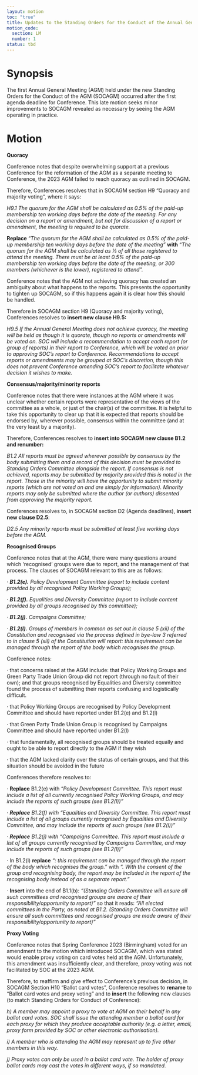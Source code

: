 ```yaml
---
layout: motion
toc: "true"
title: Updates to the Standing Orders for the Conduct of the Annual General Meeting
motion_code:
  section: LM
  number: 1
status: tbd
---
```

# S﻿ynopsis

The first Annual General Meeting (AGM) held under the new Standing Orders for the Conduct of the AGM (SOCAGM) occurred after the first agenda deadline for Conference. This late motion seeks minor improvements to SOCAGM revealed as necessary by seeing the AGM operating in practice.

# M﻿otion

**Quoracy**

Conference notes that despite overwhelming support at a previous Conference for the reformation of the AGM as a separate meeting to Conference, the 2023 AGM failed to reach quoracy as outlined in SOCAGM.

Therefore, Conferences resolves that in SOCAGM section H9 “Quoracy and majority voting“, where it says:

*H9.1 The quorum for the AGM shall be calculated as 0.5% of the paid-up membership ten working days before the date of the meeting. For any decision on a report or amendment, but not for discussion of a report or amendment, the meeting is required to be quorate.*

**Replace** “*The quorum for the AGM shall be calculated as 0.5% of the paid-up membership ten working days before the date of the meeting”* **with** “*The quorum for the AGM shall be calculated as ⅓ of all those registered to attend the meeting. There must be at least 0.5% of the paid-up membership ten working days before the date of the meeting, or 300 members (whichever is the lower), registered to attend”.*

Conference notes that the AGM not achieving quoracy has created an ambiguity about what happens to the reports. This presents the opportunity to tighten up SOCAGM, so if this happens again it is clear how this should be handled.

Therefore in SOCAGM section H9 (Quoracy and majority voting), Conferences resolves to **insert new clause H9.5:**

*H9.5 If the Annual General Meeting does not achieve quoracy, the meeting will be held as though it is quorate, though no reports or amendments will be voted on. SOC will include a recommendation to accept each report (or group of reports) in their report to Conference, which will be voted on prior to approving SOC’s report to Conference. Recommendations to accept reports or amendments may be grouped at SOC’s discretion, though this does not prevent Conference amending SOC’s report to facilitate whatever decision it wishes to make.*

**Consensus/majority/minority reports**

Conference notes that there were instances at the AGM where it was unclear whether certain reports were representative of the views of the committee as a whole, or just of the chair(s) of the committee. It is helpful to take this opportunity to clear up that it is expected that reports should be endorsed by, wherever possible, consensus within the committee (and at the very least by a majority).

Therefore, Conferences resolves to **insert into SOCAGM new clause B1.2 and renumber:**

*B1.2 All reports must be agreed wherever possible by consensus by the body submitting them and a record of this decision must be provided to Standing Orders Committee alongside the report. If consensus is not achieved, reports may be submitted by majority provided this is noted in the report. Those in the minority will have the opportunity to submit minority reports (which are not voted on and are simply for information). Minority reports may only be submitted where the author (or authors) dissented from approving the majority report.*

Conferences resolves to, in SOCAGM section D2 (Agenda deadlines), **insert new clause D2.5**:

*D2.5 Any minority reports must be submitted at least five working days before the AGM.*

**Recognised Groups**

Conference notes that at the AGM, there were many questions around which ‘recognised’ groups were due to report, and the management of that process. The clauses of SOCAGM relevant to this are as follows:

· ***B1.2(e).** Policy Development Committee (report to include content provided by all recognised Policy Working Groups);*

· ***B1.2(f).** Equalities and Diversity Committee (report to include content provided by all groups recognised by this committee);*

· ***B1.2(j).** Campaigns Committee;*

· ***B1.2(l).** Groups of members in common as set out in clause 5 (xii) of the Constitution and recognised via the process defined in bye-law 3 referred to in clause 5 (xii) of the Constitution will report: this requirement can be managed through the report of the body which recognises the group.*

Conference notes:

· that concerns raised at the AGM include: that Policy Working Groups and Green Party Trade Union Group did not report (through no fault of their own); and that groups recognised by Equalities and Diversity committee found the process of submitting their reports confusing and logistically difficult.

· that Policy Working Groups are recognised by Policy Development Committee and should have reported under B1.2(e) and B1.2(l)

· that Green Party Trade Union Group is recognised by Campaigns Committee and should have reported under B1.2(l)

· that fundamentally, all recognised groups should be treated equally and ought to be able to report directly to the AGM if they wish

· that the AGM lacked clarity over the status of certain groups, and that this situation should be avoided in the future

Conferences therefore resolves to:

· **Replace** B1.2(e) with “*Policy Development Committee. This report must include a list of all currently recognised Policy Working Groups, and may include the reports of such groups (see B1.2(l))”*

· ***Replace** B1.2(f) with “Equalities and Diversity Committee. This report must include a list of all groups currently recognised by Equalities and Diversity Committee, and may include the reports of such groups (see B1.2(l))”*

· ***Replace** B1.2(j) with “Campaigns Committee. This report must include a list of all groups currently recognised by Campaigns Committee, and may include the reports of such groups (see B1.2(l))”*

· In B1.2(l) **replace** *“: this requirement can be managed through the report of the body which recognises the group.”* with *“. With the consent of the group and recognising body, the report may be included in the report of the recognising body instead of as a separate report.”*

· **Insert** into the end of B1.1(b): *“(Standing Orders Committee will ensure all such committees and recognised groups are aware of their responsibility/opportunity to report)”* so that it reads: *“All elected committees in the Party, as noted at B1.2. (Standing Orders Committee will ensure all such committees and recognised groups are made aware of their responsibility/opportunity to report)”*

**Proxy Voting**

Conference notes that Spring Conference 2023 (Birmingham) voted for an amendment to the motion which introduced SOCAGM, which was stated would enable proxy voting on card votes held at the AGM. Unfortunately, this amendment was insufficiently clear, and therefore, proxy voting was not facilitated by SOC at the 2023 AGM.

Therefore, to reaffirm and give effect to Conference’s previous decision, in SOCAGM Section H10 “Ballot card votes”, Conference resolves to **rename** to “Ballot card votes and proxy voting” and to **insert** the following new clauses (to match Standing Orders for Conduct of Conference):

*h) A member may appoint a proxy to vote at AGM on their behalf in any ballot card votes. SOC shall issue the attending member a ballot card for each proxy for which they produce acceptable authority (e.g. a letter, email, proxy form provided by SOC or other electronic authorisation).*

*i) A member who is attending the AGM may represent up to five other members in this way.*

*j) Proxy votes can only be used in a ballot card vote. The holder of proxy ballot cards may cast the votes in different ways, if so mandated.*